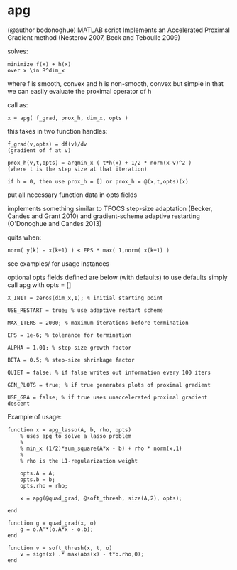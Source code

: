 apg 
=====================
(@author bodonoghue) MATLAB script
Implements an Accelerated Proximal Gradient method
(Nesterov 2007, Beck and Teboulle 2009)

solves: 

    minimize f(x) + h(x)
    over x \in R^dim_x

where f is smooth, convex and h is non-smooth, convex but simple
in that we can easily evaluate the proximal operator of h

call as:

    x = apg( f_grad, prox_h, dim_x, opts )

this takes in two function handles:

    f_grad(v,opts) = df(v)/dv 
    (gradient of f at v)
    
    prox_h(v,t,opts) = argmin_x ( t*h(x) + 1/2 * norm(x-v)^2 )
    (where t is the step size at that iteration)

    if h = 0, then use prox_h = [] or prox_h = @(x,t,opts)(x)

put all necessary function data in opts fields

implements something similar to TFOCS step-size adaptation (Becker, Candes and Grant 2010)
and gradient-scheme adaptive restarting (O'Donoghue and Candes 2013)

quits when:
    
    norm( y(k) - x(k+1) ) < EPS * max( 1,norm( x(k+1) )

see examples/ for usage instances

optional opts fields defined are below (with defaults)
to use defaults simply call apg with opts = []

    X_INIT = zeros(dim_x,1); % initial starting point

    USE_RESTART = true; % use adaptive restart scheme

    MAX_ITERS = 2000; % maximum iterations before termination

    EPS = 1e-6; % tolerance for termination

    ALPHA = 1.01; % step-size growth factor

    BETA = 0.5; % step-size shrinkage factor

    QUIET = false; % if false writes out information every 100 iters

    GEN_PLOTS = true; % if true generates plots of proximal gradient

    USE_GRA = false; % if true uses unaccelerated proximal gradient descent

Example of usage:

    function x = apg_lasso(A, b, rho, opts)
        % uses apg to solve a lasso problem
        %
        % min_x (1/2)*sum_square(A*x - b) + rho * norm(x,1) 
        %
        % rho is the L1-regularization weight

        opts.A = A;
        opts.b = b;
        opts.rho = rho;

        x = apg(@quad_grad, @soft_thresh, size(A,2), opts);

    end

    function g = quad_grad(x, o)
        g = o.A'*(o.A*x - o.b);
    end

    function v = soft_thresh(x, t, o)
        v = sign(x) .* max(abs(x) - t*o.rho,0);
    end
